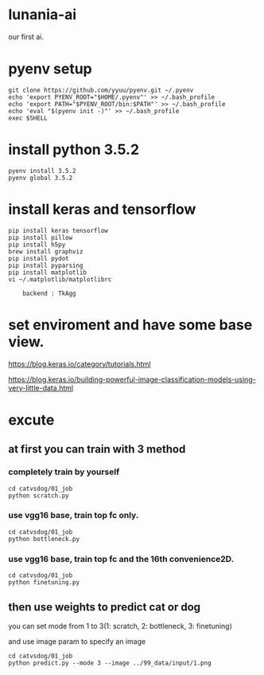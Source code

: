 # lunania-ai

our first ai.

# pyenv setup
```
git clone https://github.com/yyuu/pyenv.git ~/.pyenv
echo 'export PYENV_ROOT="$HOME/.pyenv"' >> ~/.bash_profile
echo 'export PATH="$PYENV_ROOT/bin:$PATH"' >> ~/.bash_profile
echo 'eval "$(pyenv init -)"' >> ~/.bash_profile
exec $SHELL
```

# install python 3.5.2
```
pyenv install 3.5.2
pyenv global 3.5.2
```

# install keras and tensorflow
```
pip install keras tensorflow
pip install pillow
pip install h5py
brew install graphviz
pip install pydot
pip install pyparsing
pip install matplotlib
vi ~/.matplotlib/matplotlibrc

	backend : TkAgg

```

# set enviroment and have some base view.

https://blog.keras.io/category/tutorials.html

https://blog.keras.io/building-powerful-image-classification-models-using-very-little-data.html

# excute

## at first you can train with 3 method

### completely train by yourself
```
cd catvsdog/01_job
python scratch.py
```

### use vgg16 base, train top fc only.
```
cd catvsdog/01_job
python bottleneck.py
```

### use vgg16 base, train top fc and the 16th convenience2D.
```
cd catvsdog/01_job
python finetuning.py
```

## then use weights to predict cat or dog

you can set mode from 1 to 3(1: scratch, 2: bottleneck, 3: finetuning)

and use image param to specify an image
```
cd catvsdog/01_job
python predict.py --mode 3 --image ../99_data/input/1.png
```

